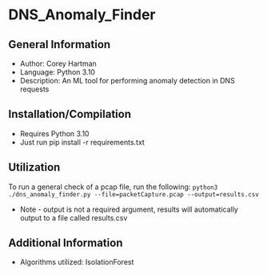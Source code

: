 # DNS_Anomaly_Finder

## General Information
- Author: Corey Hartman
- Language: Python 3.10
- Description: An ML tool for performing anomaly detection in DNS requests

## Installation/Compilation
- Requires Python 3.10
- Just run pip install -r requirements.txt

## Utilization
To run a general check of a pcap file, run the following: 
```python3 ./dns_anomaly_finder.py --file=packetCapture.pcap --output=results.csv```

- Note - output is not a required argument, results will automatically output to a file called results.csv

## Additional Information

- Algorithms utilized: IsolationForest
